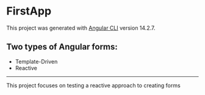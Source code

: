 # FirstApp

This project was generated with [Angular CLI](https://github.com/angular/angular-cli) version 14.2.7.

## Two types of Angular forms:
* Template-Driven
* Reactive

***
This project focuses on testing a reactive approach to creating forms